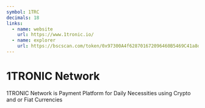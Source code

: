 ```yaml
---
symbol: 1TRC
decimals: 18
links:
  - name: website
    url: https://www.1tronic.io/
  - name: explorer
    url: https://bscscan.com/token/0x97300A4f628701672096460B5469C41a8d3ECb1A
---
```


# 1TRONIC Network

1TRONIC Network is Payment Platform for Daily Necessities using Crypto and or Fiat Currencies

